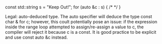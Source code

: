 const std::string s = "Keep Out!";
for (auto &c : s) { /\* \*/ }

Legal: auto-deduced type. The auto specifier will deduce the type const char &
for c; however, this coult potentially pose an issue: if the expression inside
the range loop attempted to assign/re-assign a value to c, the compiler will
reject it because c is a const. It is good practice to be explicit and use
const auto &c instead.
